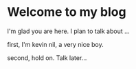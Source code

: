 # Welcome to my blog

I'm glad you are here. I plan to talk about ...

first, I'm kevin nil, a very nice boy.

second, hold on. Talk later...
